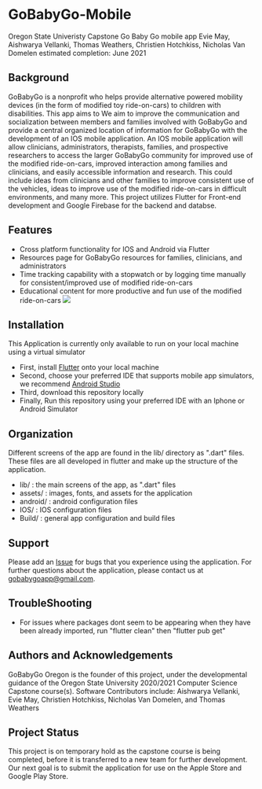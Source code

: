 # GoBabyGo-Mobile #
Oregon State Univeristy Capstone Go Baby Go mobile app
Evie May, Aishwarya Vellanki, Thomas Weathers, Christien Hotchkiss, Nicholas Van Domelen
estimated completion: June 2021

## Background ##
GoBabyGo is a nonprofit who helps provide alternative powered mobility devices (in the form of modified toy ride-on-cars) to children with disabilities. This app aims to We aim to improve the communication and socialization between members and families involved with GoBabyGo and provide a central organized location of information for GoBabyGo with the development of an IOS mobile application. An IOS mobile application will allow clinicians, administrators, therapists, families, and prospective researchers to access the larger GoBabyGo community for improved use of the modified ride-on-cars, improved interaction among families and clinicians, and easily accessible information and research. This could include ideas from clinicians and other families to improve consistent use of the vehicles, ideas to improve use of the modified ride-on-cars in difficult environments, and many more. This project utilizes Flutter for Front-end development and Google Firebase for the backend and databse. 

## Features ##
* Cross platform functionality for IOS and Android via Flutter
* Resources page for GoBabyGo resources for families, clinicians, and administrators
* Time tracking capability with a stopwatch or by logging time manually for consistent/improved use of modified ride-on-cars
* Educational content for more productive and fun use of the modified ride-on-cars
![](videoPreview.gif)


## Installation ##
This Application is currently only available to run on your local machine using a virtual simulator

* First, install [Flutter](https://flutter.dev/docs/get-started/install) onto your local machine
* Second, choose your preferred IDE that supports mobile app simulators, we recommend [Android Studio](https://developer.android.com/studio)
* Third, download this repository locally
* Finally, Run this repository using your preferred IDE with an Iphone or Android Simulator

## Organization ##
Different screens of the app are found in the lib/ directory as ".dart" files. These files are all developed in flutter and make up the structure of the application. 
* lib/ : the main screens of the app, as ".dart" files
* assets/ : images, fonts, and assets for the application
* android/ : android configuration files
* IOS/ : IOS configuration files
* Build/ : general app configuration and build files

## Support ##
Please add an [Issue](https://github.com/t-weathers/GoBabyGo-Mobile/issues) for bugs that you experience using the application. For further questions about the application, please contact us at [gobabygoapp@gmail.com](mailto:gobabygoapp@gmail.com). 

## TroubleShooting ##
* For issues where packages dont seem to be appearing when they have been already imported, run "flutter clean" then "flutter pub get"

## Authors and Acknowledgements ##
GoBabyGo Oregon is the founder of this project, under the developmental guidance of the Oregon State University 2020/2021 Computer Science Capstone course(s). Software Contributors include: Aishwarya Vellanki, Evie May, Christien Hotchkiss, Nicholas Van Domelen, and Thomas Weathers

## Project Status ##
This project is on temporary hold as the capstone course is being completed, before it is transferred to a new team for further development. Our next goal is to submit the application for use on the Apple Store and Google Play Store. 
